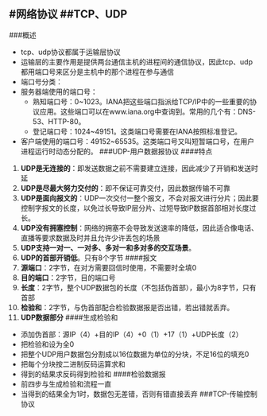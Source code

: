 ﻿﻿﻿﻿#网络协议##TCP、UDP---###概述- tcp、udp协议都属于运输层协议- 运输层的主要作用是提供两台通信主机的进程间的通信协议，因此tcp、udp都用端口号来区分是主机中的那个进程在参与通信- 端口号分类： - 服务器端使用的端口号：     - 熟知端口号：0~1023。IANA把这些端口指派给TCP/IP中的一些重要的协议应用。这些端口可以在www.iana.org中查询到。常用的几个有：DNS-53、HTTP-80。     - 登记端口号：1024~49151。这类端口号需要在IANA按照标准登记。 - 客户端使用的端口号：49152~65535。这类端口号又叫短暂端口号，在用户进程运行时动态分配的。###UDP-用户数据报协议####特点1. **UDP是无连接的**：即发送数据之前不需要建立连接，因此减少了开销和发送时延2. **UDP是尽最大努力交付的**：即不保证可靠交付，因此数据传输不可靠3. **UDP是面向报文的**：UDP一次交付一整个报文，不会对报文进行分片；因此要控制字报文的长度，以免过长导致IP层分片、过短导致IP数据首部相对长度过长。4. **UDP没有拥塞控制**：网络的拥塞不会导致发送速率的降低，因此适合像电话、直播等要求数据及时并且允许少许丢包的场景5. **UDP支持一对一、一对多、多对一和多对多的交互场景**。6. **UDP的首部开销低**。只有8个字节####报文1. **源端口**：2字节，在对方需要回信时使用，不需要时全填02. **目的端口**：2字节，目的端口号3. **长度**：2字节，整个UDP数据包的长度（不包括伪首部），最小为8字节，只有首部4. **检验和**：2字节，与伪首部配合检验数据报是否出错，若出错就丢弃。5. **UDP数据部分**####生成检验和- 添加伪首部：源IP（4）+目的IP（4）+0（1）+17（1）+UDP长度（2）- 把检验和设为全0- 把整个UDP用户数据包分割成以16位数据为单位的分块，不足16位的填充0- 把每个分块按二进制反码运算求和- 得到的结果求反码得到检验和####检验数据报- 前四步与生成检验和流程一直- 当得到的结果全为1时，数据包无差错，否则有错直接丢弃###TCP-传输控制协议